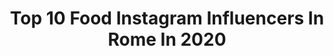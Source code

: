 ---
title: Top 10 Food Instagram Influencers In Rome In 2020
description: >-
  Find top food Instagram influencers in Rome in 2020. Most popular hashtags: #food #roma #foodporn #foodblogger.
platform: Instagram
profiles:
  - username: "violante.placido"
    fullname: >-
      Violante Placido
    location: "Italy"
    followers: 36015
    engagement: 371
    commentsToLikes: 0.049522
    avatar: "https://scontent-ams4-1.cdninstagram.com/v/t51.2885-19/s320x320/54732570_606196019847315_6598755481190137856_n.jpg?_nc_ht=scontent-ams4-1.cdninstagram.com&_nc_ohc=NoTHyg82ld8AX9rkBRi&oh=01f59bf47014c143238f2917502b8785&oe=5EBA3BEF"
    verified: false
    hashtags: "#favole, #ilmiocarceriere, #loureed, #restoacasa"
  - username: "ireneguidobaldi"
    fullname: >-
      Ｉｒｅｎｅ Ｇｕｉｄｏｂａｌｄｉ
    location: "Italy"
    followers: 15515
    engagement: 460
    commentsToLikes: 0.024752
    avatar: "https://scontent-ams4-1.cdninstagram.com/v/t51.2885-19/s320x320/41177515_334890800404150_8779081210799325184_n.jpg?_nc_ht=scontent-ams4-1.cdninstagram.com&_nc_ohc=D9-RsI-Sra8AX-G9r48&oh=55c4ef9d3f9601c5b878c2830b30fc2b&oe=5EBD286C"
    verified: false
    hashtags: "#italianpasta, #pastafresca, #trasteverefood, #pizzastagram"
  - username: "magnaromadvisor"
    fullname: >-
      Magnaromadvisor
    location: "Italy"
    followers: 10949
    engagement: 650
    commentsToLikes: 0.071681
    avatar: "https://scontent-lax3-1.cdninstagram.com/v/t51.2885-19/s320x320/75256767_516247032301860_9026485801088712704_n.jpg?_nc_ht=scontent-lax3-1.cdninstagram.com&_nc_ohc=0I2SzAVltq0AX8bPEiE&oh=6fc2a8aa4c783ee7a1c31751134bf069&oe=5EADBE39"
    verified: false
    hashtags: "#dovemangiare, #foodstagram, #foodiesroma, #rigatoni"
  - username: "maribel.ros"
    fullname: >-
      Maribel
    location: "Italy"
    followers: 12859
    engagement: 194
    commentsToLikes: 0.014370
    avatar: "https://scontent-amt2-1.cdninstagram.com/v/t51.2885-19/s320x320/74665263_817095472054560_5095229014457450496_n.jpg?_nc_ht=scontent-amt2-1.cdninstagram.com&_nc_ohc=04NCb8IOBPcAX_w4fkP&oh=ad57952fcaa8193b98c3b45145e90113&oe=5EB36B1B"
    verified: false
    hashtags: "#identitagolose, #guidaespresso, #festa, #popfood"
  - username: "colazioneroma"
    fullname: >-
      Colazione a Roma
    location: "Italy"
    followers: 36909
    engagement: 87
    commentsToLikes: 0.008247
    avatar: "https://scontent-lhr8-1.cdninstagram.com/v/t51.2885-19/s320x320/69934570_1385759951599191_2175001778343378944_n.jpg?_nc_ht=scontent-lhr8-1.cdninstagram.com&_nc_ohc=nICKqgEgVQEAX_2KEwm&oh=979fe7e70a89adf2bafa452f0f4b9d62&oe=5EB22A10"
    verified: false
    hashtags: "#breakfastrome, #igrome, #colazione, #romefoodporn"
  - username: "alessandro_poggi"
    fullname: >-
      Alessandro Poggi
    location: "Italy"
    followers: 4265
    engagement: 667
    commentsToLikes: 0.019989
    avatar: "https://scontent-ams4-1.cdninstagram.com/v/t51.2885-19/11849124_1436362463360717_1676469401_a.jpg?_nc_ht=scontent-ams4-1.cdninstagram.com&_nc_ohc=uyVhyquaQEUAX_IbHDr&oh=56c41732d7209e261c931f78b40e325f&oe=5ED70C55"
    verified: false
    hashtags: "#carbonaraday, #airmaxday, #food, #roma"
  - username: "merendaroma"
    fullname: >-
      Merenda a Roma
    location: "Italy"
    followers: 35799
    engagement: 97
    commentsToLikes: 0.004969
    avatar: "https://scontent-lhr8-1.cdninstagram.com/v/t51.2885-19/s320x320/69701069_919509131751358_4805692590290632704_n.jpg?_nc_ht=scontent-lhr8-1.cdninstagram.com&_nc_ohc=fTkEG3rtZIoAX-g1Is_&oh=b3ad18b6ed355addb328a0910289c799&oe=5EAAD924"
    verified: false
    hashtags: "#romafood, #foodiesroma, #visitroma, #igrome"
  - username: "mistermario_"
    fullname: >-
      Mιstᥱr Mᥲrιo ⭐️
    location: "Italy"
    followers: 96882
    engagement: 599
    commentsToLikes: 0.021280
    avatar: "https://scontent-lhr8-1.cdninstagram.com/v/t51.2885-19/s320x320/82126184_596629784238584_4957422574993670144_n.jpg?_nc_ht=scontent-lhr8-1.cdninstagram.com&_nc_ohc=8iferxITpuwAX-wjLuk&oh=7b47b031081f29ea853d270f7e7a622c&oe=5EBA34EA"
    verified: false
    hashtags: "#cucinare, #baccal, #caprino, #patate"
  - username: "avocado.bar"
    fullname: >-
      AVOCADO BAR
    location: "Italy"
    followers: 31347
    engagement: 125
    commentsToLikes: 0.002649
    avatar: "https://scontent-lhr8-1.cdninstagram.com/v/t51.2885-19/s320x320/50091873_320019985303171_3412996199853064192_n.jpg?_nc_ht=scontent-lhr8-1.cdninstagram.com&_nc_ohc=W8a-oQhAPUsAX9VT3s9&oh=291963e9af3718819657344ae1e8c956&oe=5EB14FAB"
    verified: false
    hashtags: "#avocadobar, #puntarellarossaroma, #tost, #foodporn"
  - username: "enjoyfood_it"
    fullname: >-
      
    location: "Italy"
    followers: 17051
    engagement: 694
    commentsToLikes: 0.053288
    avatar: "https://scontent-nrt1-1.cdninstagram.com/v/t51.2885-19/s150x150/23969529_149536349105402_7607498391118938112_n.jpg?_nc_ht=scontent-nrt1-1.cdninstagram.com&_nc_ohc=R7-Gn0XLchMAX_cjVQW&oh=7dd9702e6b6e444a85968a16c63f0ba3&oe=5E9EEF72"
    verified: false
    hashtags: "#fruttidimare, #dolcifattiincasa, #pizzeria, #spaghettata"
---